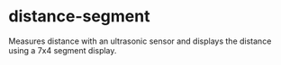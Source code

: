 # distance-segment
Measures distance with an ultrasonic sensor and displays the distance using a 7x4 segment display.
